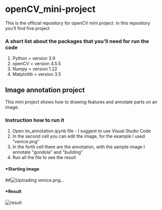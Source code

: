 # openCV_mini-project
 This is the official repository for openCV mini project. In this repository you'll find five project
 
### A short list about the packages that you'll need for run the code
1. Python = version 3.9
2. openCV = version 4.5.5
3. Numpy = version 1.22
4. Matplotlib = version 3.5

## Image annotation project
This mini project shows how to drawing features and annotate parts on an image.

### Instruction how to run it

1. Open im_annotation.ipynb file - I suggest to use Visual Studio Code
2. In the second cell you can edit the image, for the example I used "venice.png"
3. In the forth cell there are the annotation, with the sample image I annotate "gondola" and "building"
4. Run all the file to see the result

#### *Starting image
##![Uploading venice.png…]()

#### *Result
![result](https://user-images.githubusercontent.com/100673761/172873798-879349c5-db33-4803-a8e9-dc8e7c3cf878.png)

